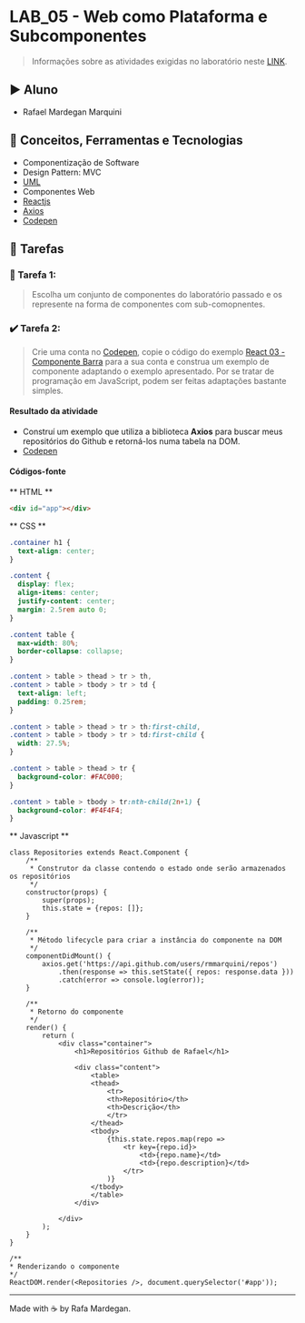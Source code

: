 # LAB_05 - Web como Plataforma e Subcomponentes

> Informações sobre as atividades exigidas no laboratório neste [LINK](https://github.com/santanche/component2learn/tree/master/labs/05-web_subcomponentes).

## :arrow_forward: Aluno
* Rafael Mardegan Marquini

## :hammer: Conceitos, Ferramentas e Tecnologias
* Componentização de Software
* Design Pattern: MVC
* [UML](https://www.uml.org/)
* Componentes Web
* [Reactjs](https://www.reactjs.org)
* [Axios](https://github.com/axios/axios)
* [Codepen](https://www.codepen.io)

## :pencil: Tarefas

### :construction: Tarefa 1:
> Escolha um conjunto de componentes do laboratório passado e os represente na forma de componentes com sub-comopnentes.

### :heavy_check_mark: Tarefa 2:
> Crie uma conta no [Codepen](https://www.codepen.io), copie o código do exemplo [React 03 - Componente Barra](https://codepen.io/santanche/pen/KKzmbwR) para a sua conta e construa um exemplo de componente adaptando o exemplo apresentado. Por se tratar de programação em JavaScript, podem ser feitas adaptações bastante simples.

#### Resultado da atividade
* Construí um exemplo que utiliza a biblioteca **Axios** para buscar meus repositórios do Github e retorná-los numa tabela na DOM.
* [Codepen](https://codepen.io/rmmarquini/pen/NWNaOLL)

#### Códigos-fonte

** HTML **

~~~HTML
<div id="app"></div>
~~~

** CSS **

~~~CSS
.container h1 {
  text-align: center;
}

.content {
  display: flex;
  align-items: center;
  justify-content: center;
  margin: 2.5rem auto 0;
}

.content table {
  max-width: 80%;
  border-collapse: collapse;
}

.content > table > thead > tr > th,
.content > table > tbody > tr > td {
  text-align: left;
  padding: 0.25rem;
}

.content > table > thead > tr > th:first-child,
.content > table > tbody > tr > td:first-child {
  width: 27.5%;
}

.content > table > thead > tr {
  background-color: #FAC000;
}

.content > table > tbody > tr:nth-child(2n+1) {
  background-color: #F4F4F4;
}
~~~

** Javascript ** 

~~~JS
class Repositories extends React.Component {
    /**
     * Construtor da classe contendo o estado onde serão armazenados os repositórios
     */
    constructor(props) {
        super(props);
        this.state = {repos: []};
    }

    /**
     * Método lifecycle para criar a instância do componente na DOM
     */
    componentDidMount() {
        axios.get('https://api.github.com/users/rmmarquini/repos')
            .then(response => this.setState({ repos: response.data }))
            .catch(error => console.log(error));
    }

    /**
     * Retorno do componente
     */
    render() {
        return (
            <div class="container">
                <h1>Repositórios Github de Rafael</h1>
            
                <div class="content">
                    <table>
                    <thead>
                        <tr>
                        <th>Repositório</th>
                        <th>Descrição</th>
                        </tr>
                    </thead>
                    <tbody>
                        {this.state.repos.map(repo => 
                            <tr key={repo.id}>
                                <td>{repo.name}</td>
                                <td>{repo.description}</td>
                            </tr>
                        )}
                    </tbody>
                    </table>
                </div>
            
            </div>
        );
    }
}

/**
* Renderizando o componente
*/
ReactDOM.render(<Repositories />, document.querySelector('#app'));
~~~


---
Made with :coffee: by Rafa Mardegan.